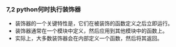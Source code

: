     ### 7,2 python何时执行装饰器* 装饰器的一个关键特性是，它们在被装饰的函数定义之后立即运行。* 装饰器通常在一个模块中定义，然后应用到其他模块中的函数上。* 实际上，大多数装饰器会在内部定义一个函数，然后将其返回。